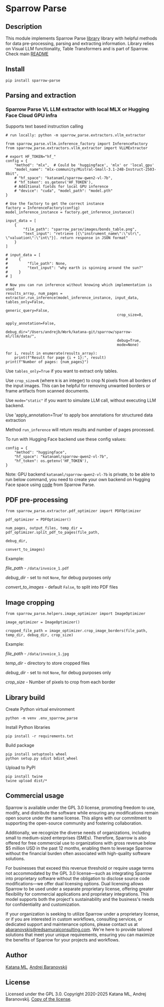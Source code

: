 # Sparrow Parse

## Description

This module implements Sparrow Parse [library](https://pypi.org/project/sparrow-parse/) library with helpful methods for data pre-processing, parsing and extracting information. Library relies on Visual LLM functionality, Table Transformers and is part of Sparrow. Check main [README](https://github.com/katanaml/sparrow)

## Install

```
pip install sparrow-parse
```

## Parsing and extraction

### Sparrow Parse VL LLM extractor with local MLX or Hugging Face Cloud GPU infra

Supports text based instruction calling

```
# run locally: python -m sparrow_parse.extractors.vllm_extractor

from sparrow_parse.vllm.inference_factory import InferenceFactory
from sparrow_parse.extractors.vllm_extractor import VLLMExtractor

# export HF_TOKEN="hf_"
config = {
    "method": "mlx",  # Could be 'huggingface', 'mlx' or 'local_gpu'
    "model_name": "mlx-community/Mistral-Small-3.1-24B-Instruct-2503-8bit",
    # "hf_space": "katanaml/sparrow-qwen2-vl-7b",
    # "hf_token": os.getenv('HF_TOKEN'),
    # Additional fields for local GPU inference
    # "device": "cuda", "model_path": "model.pth"
}
    
# Use the factory to get the correct instance
factory = InferenceFactory(config)
model_inference_instance = factory.get_inference_instance()

input_data = [
    {
        "file_path": "sparrow_parse/images/bonds_table.png",
        "text_input": "retrieve [{\"instrument_name\":\"str\", \"valuation\":\"int\"}]. return response in JSON format"
    }
]

# input_data = [
#     {
#         "file_path": None,
#         "text_input": "why earth is spinning around the sun?"
#     }
# ]

# Now you can run inference without knowing which implementation is used
results_array, num_pages = extractor.run_inference(model_inference_instance, input_data, tables_only=False,
                                                   generic_query=False,
                                                   crop_size=0,
                                                   apply_annotation=False,
                                                   debug_dir="/Users/andrejb/Work/katana-git/sparrow/sparrow-ml/llm/data/",
                                                   debug=True,
                                                   mode=None)

for i, result in enumerate(results_array):
    print(f"Result for page {i + 1}:", result)
print(f"Number of pages: {num_pages}")
```

Use `tables_only=True` if you want to extract only tables.

Use `crop_size=N` (where `N` is an integer) to crop N pixels from all borders of the input images. This can be helpful for removing unwanted borders or frame artifacts from scanned documents.

Use `mode="static"` if you want to simulate LLM call, without executing LLM backend.

Use 'apply_annotation=True' to apply box annotations for structured data extraction

Method `run_inference` will return results and number of pages processed.

To run with Hugging Face backend use these config values:

```
config = {
    "method": "huggingface",
    "hf_space": "katanaml/sparrow-qwen2-vl-7b",
    "hf_token": os.getenv('HF_TOKEN'),
}
```

Note: GPU backend `katanaml/sparrow-qwen2-vl-7b` is private, to be able to run below command, you need to create your own backend on Hugging Face space using [code](https://github.com/katanaml/sparrow/tree/main/sparrow-data/parse/sparrow_parse/vllm/infra/qwen2_vl_7b) from Sparrow Parse.

## PDF pre-processing

```
from sparrow_parse.extractor.pdf_optimizer import PDFOptimizer

pdf_optimizer = PDFOptimizer()

num_pages, output_files, temp_dir = pdf_optimizer.split_pdf_to_pages(file_path,
                                                                     debug_dir,
                                                                     convert_to_images)

```

Example:

*file_path* - `/data/invoice_1.pdf`

*debug_dir* - set to not `None`, for debug purposes only

*convert_to_images* - default `False`, to split into PDF files

## Image cropping

```
from sparrow_parse.helpers.image_optimizer import ImageOptimizer

image_optimizer = ImageOptimizer()

cropped_file_path = image_optimizer.crop_image_borders(file_path, temp_dir, debug_dir, crop_size)
```

Example:

*file_path* - `/data/invoice_1.jpg`

*temp_dir* - directory to store cropped files

*debug_dir* - set to not `None`, for debug purposes only

*crop_size* - Number of pixels to crop from each border

## Library build

Create Python virtual environment

```
python -m venv .env_sparrow_parse
```

Install Python libraries

```
pip install -r requirements.txt
```

Build package

```
pip install setuptools wheel
python setup.py sdist bdist_wheel
```

Upload to PyPI

```
pip install twine
twine upload dist/*
```

## Commercial usage

Sparrow is available under the GPL 3.0 license, promoting freedom to use, modify, and distribute the software while ensuring any modifications remain open source under the same license. This aligns with our commitment to supporting the open-source community and fostering collaboration.

Additionally, we recognize the diverse needs of organizations, including small to medium-sized enterprises (SMEs). Therefore, Sparrow is also offered for free commercial use to organizations with gross revenue below $5 million USD in the past 12 months, enabling them to leverage Sparrow without the financial burden often associated with high-quality software solutions.

For businesses that exceed this revenue threshold or require usage terms not accommodated by the GPL 3.0 license—such as integrating Sparrow into proprietary software without the obligation to disclose source code modifications—we offer dual licensing options. Dual licensing allows Sparrow to be used under a separate proprietary license, offering greater flexibility for commercial applications and proprietary integrations. This model supports both the project's sustainability and the business's needs for confidentiality and customization.

If your organization is seeking to utilize Sparrow under a proprietary license, or if you are interested in custom workflows, consulting services, or dedicated support and maintenance options, please contact us at abaranovskis@redsamuraiconsulting.com. We're here to provide tailored solutions that meet your unique requirements, ensuring you can maximize the benefits of Sparrow for your projects and workflows.

## Author

[Katana ML](https://katanaml.io), [Andrej Baranovskij](https://github.com/abaranovskis-redsamurai)

## License

Licensed under the GPL 3.0. Copyright 2020-2025 Katana ML, Andrej Baranovskij. [Copy of the license](https://github.com/katanaml/sparrow/blob/main/LICENSE).
